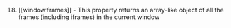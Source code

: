 18. [[window.frames]] - This property returns an array-like object of all the frames (including iframes) in the current window